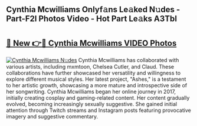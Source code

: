 ## Cynthia Mcwilliams Onlyf𝚊ns Le𝚊ked N𝚞des - Part-F2l Photos Video - Hot Part Le𝚊ks A3TbI

# <h2><a href="http://ac27758.deff.icu/?id=Cynthia+Mcwilliams">🔗 New 👉🔴 Cynthia Mcwilliams VIDEO Photos</a></h2>

[![Cynthia Mcwilliams N𝚞des](https://i.imgur.com/rIISA9y.gif)](http://ac27758.deff.icu/?id=Cynthia+Mcwilliams)
Cynthia Mcwilliams has collaborated with various artists, including mxmtoon, Chelsea Cutler, and Claud. These collaborations have further showcased her versatility and willingness to explore different musical styles. Her latest project, "Ashes," is a testament to her artistic growth, showcasing a more mature and introspective side of her songwriting. Cynthia Mcwilliams began her online journey in 2017, initially creating cosplay and gaming-related content. Her content gradually evolved, becoming increasingly sexually suggestive. She gained initial attention through Twitch streams and Instagram posts featuring provocative imagery and suggestive commentary.

